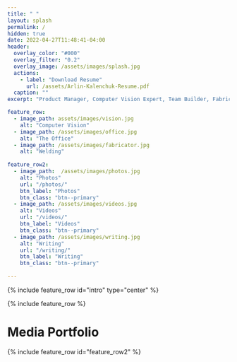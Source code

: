 ```yaml
---
title: " "
layout: splash
permalink: /
hidden: true
date: 2022-04-27T11:48:41-04:00
header:
  overlay_color: "#000"
  overlay_filter: "0.2"
  overlay_image: /assets/images/splash.jpg
  actions:
    - label: "Download Resume"
      url: /assets/Arlin-Kalenchuk-Resume.pdf
  caption: ""
excerpt: "Product Manager, Computer Vision Expert, Team Builder, Fabricator, Always Leveling Up"

feature_row:
  - image_path: assets/images/vision.jpg
    alt: "Computer Vision"
  - image_path: /assets/images/office.jpg
    alt: "The Office"
  - image_path: /assets/images/fabricator.jpg
    alt: "Welding"
    
feature_row2:
  - image_path:  /assets/images/photos.jpg
    alt: "Photos"
    url: "/photos/"
    btn_label: "Photos"
    btn_class: "btn--primary"
  - image_path: /assets/images/videos.jpg
    alt: "Videos"
    url: "/videos/"
    btn_label: "Videos"
    btn_class: "btn--primary"
  - image_path: /assets/images/writing.jpg
    alt: "Writing"
    url: "/writing/"
    btn_label: "Writing"
    btn_class: "btn--primary" 
    
---
```


{% include feature_row id="intro" type="center" %}

{% include feature_row %}

<h1>Media Portfolio</h1>

{% include feature_row id="feature_row2" %}

